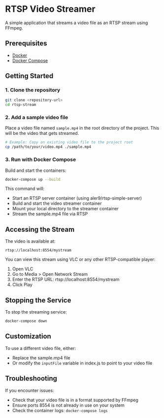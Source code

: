 # RTSP Video Streamer

A simple application that streams a video file as an RTSP stream using FFmpeg.

## Prerequisites

-   [Docker](https://www.docker.com/get-started)
-   [Docker Compose](https://docs.docker.com/compose/install/)

## Getting Started

### 1. Clone the repository

```bash
git clone <repository-url>
cd rtsp-stream
```

### 2. Add a sample video file

Place a video file named `sample.mp4` in the root directory of the project. This will be the video that gets streamed.

```bash
# Example: Copy an existing video file to the project root
cp /path/to/your/video.mp4 ./sample.mp4
```

### 3. Run with Docker Compose

Build and start the containers:

```bash
docker-compose up --build
```

This command will:

-   Start an RTSP server container (using aler9/rtsp-simple-server)
-   Build and start the video streamer container
-   Mount your local directory to the streamer container
-   Stream the sample.mp4 file via RTSP

## Accessing the Stream

The video is available at:

```
rtsp://localhost:8554/mystream
```

You can view this stream using VLC or any other RTSP-compatible player:

1. Open VLC
2. Go to Media > Open Network Stream
3. Enter the RTSP URL: rtsp://localhost:8554/mystream
4. Click Play

## Stopping the Service

To stop the streaming service:

```bash
docker-compose down
```

## Customization

To use a different video file, either:

-   Replace the sample.mp4 file
-   Or modify the `inputFile` variable in index.js to point to your video file

## Troubleshooting

If you encounter issues:

-   Check that your video file is in a format supported by FFmpeg
-   Ensure ports 8554 is not already in use on your system
-   Check the container logs: `docker-compose logs`
